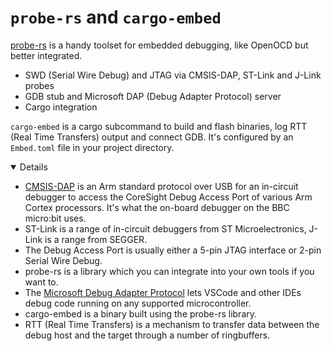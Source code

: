 # `probe-rs` and `cargo-embed`

[probe-rs](https://probe.rs/) is a handy toolset for embedded debugging, like
OpenOCD but better integrated.

- SWD (Serial Wire Debug) and JTAG via CMSIS-DAP, ST-Link and J-Link probes
- GDB stub and Microsoft DAP (Debug Adapter Protocol) server
- Cargo integration

`cargo-embed` is a cargo subcommand to build and flash binaries, log RTT (Real
Time Transfers) output and connect GDB. It's configured by an `Embed.toml` file
in your project directory.

<details open='true'>

- [CMSIS-DAP](https://arm-software.github.io/CMSIS_5/DAP/html/index.html) is an
  Arm standard protocol over USB for an in-circuit debugger to access the
  CoreSight Debug Access Port of various Arm Cortex processors. It's what the
  on-board debugger on the BBC micro:bit uses.
- ST-Link is a range of in-circuit debuggers from ST Microelectronics, J-Link is
  a range from SEGGER.
- The Debug Access Port is usually either a 5-pin JTAG interface or 2-pin Serial
  Wire Debug.
- probe-rs is a library which you can integrate into your own tools if you want
  to.
- The
  [Microsoft Debug Adapter Protocol](https://microsoft.github.io/debug-adapter-protocol/)
  lets VSCode and other IDEs debug code running on any supported
  microcontroller.
- cargo-embed is a binary built using the probe-rs library.
- RTT (Real Time Transfers) is a mechanism to transfer data between the debug
  host and the target through a number of ringbuffers.

</details>
